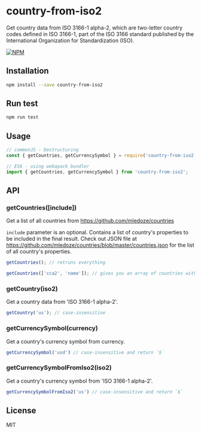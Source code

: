 # country-from-iso2
Get country data from ISO 3166-1 alpha-2, which are two-letter country codes defined in ISO 3166-1, part of the ISO 3166 standard published by the International Organization for Standardization (ISO).

[![NPM](https://nodei.co/npm/country-from-iso2.png?downloads=true)](https://nodei.co/npm/country-from-iso2/)

## Installation

```sh
npm install --save country-from-iso2
```

## Run test

```sh
npm run test
```

## Usage

```javascript
// commonJS - Destructuring
const { getCountries, getCurrencySymbol } = require('country-from-iso2');

// ES6 - using webapack bundler
import { getCountries, getCurrencySymbol } from 'country-from-iso2';
```

## API

### getCountries([include])

Get a list of all countries from https://github.com/mledoze/countries

`include` parameter is an optional. Contains a list of country's properties to be included in the final result. Check out JSON file at https://github.com/mledoze/countries/blob/master/countries.json for the list of all country's properties.

```javascript
getCountries(); // retruns everything

getCountries(['cca2', 'name']); // gives you an array of countries with two properties only, named 'cca2' and 'name'.
```

### getCountry(iso2)

Get a country data from 'ISO 3166-1 alpha-2'.

```javascript
getCountry('us'); // case-insensitive
```

### getCurrencySymbol(currency)

Get a country's currency symbol from currency.

```javascript
getCurrencySymbol('usd') // case-insensitive and return `$`
```

### getCurrencySymbolFromIso2(iso2)

Get a country's currency symbol from 'ISO 3166-1 alpha-2'.

```javascript
getCurrencySymbolFromIso2('us') // case-insensitive and return `$`
```

## License

MIT
